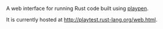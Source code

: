 A web interface for running Rust code built using [playpen](https://github.com/thestinger/playpen).

It is currently hosted at <http://playtest.rust-lang.org/web.html>.
